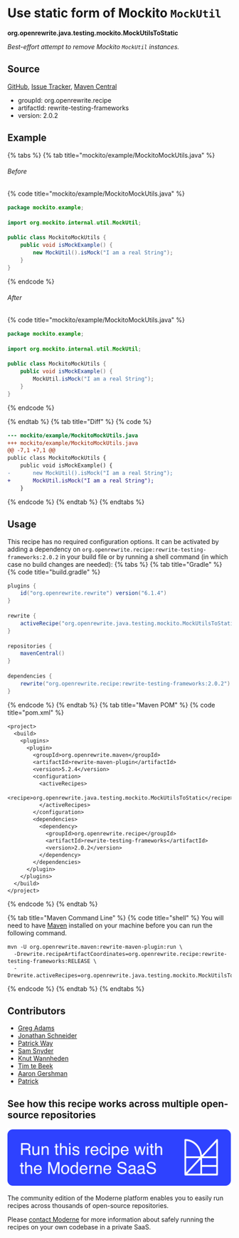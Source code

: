 # Use static form of Mockito `MockUtil`

**org.openrewrite.java.testing.mockito.MockUtilsToStatic**

_Best-effort attempt to remove Mockito `MockUtil` instances._

## Source

[GitHub](https://github.com/openrewrite/rewrite-testing-frameworks/blob/main/src/main/java/org/openrewrite/java/testing/mockito/MockUtilsToStatic.java), [Issue Tracker](https://github.com/openrewrite/rewrite-testing-frameworks/issues), [Maven Central](https://central.sonatype.com/artifact/org.openrewrite.recipe/rewrite-testing-frameworks/2.0.2/jar)

* groupId: org.openrewrite.recipe
* artifactId: rewrite-testing-frameworks
* version: 2.0.2

## Example


{% tabs %}
{% tab title="mockito/example/MockitoMockUtils.java" %}

###### Before
{% code title="mockito/example/MockitoMockUtils.java" %}
```java
package mockito.example;

import org.mockito.internal.util.MockUtil;

public class MockitoMockUtils {
    public void isMockExample() {
        new MockUtil().isMock("I am a real String");
    }
}
```
{% endcode %}

###### After
{% code title="mockito/example/MockitoMockUtils.java" %}
```java
package mockito.example;

import org.mockito.internal.util.MockUtil;

public class MockitoMockUtils {
    public void isMockExample() {
        MockUtil.isMock("I am a real String");
    }
}
```
{% endcode %}

{% endtab %}
{% tab title="Diff" %}
{% code %}
```diff
--- mockito/example/MockitoMockUtils.java
+++ mockito/example/MockitoMockUtils.java
@@ -7,1 +7,1 @@
public class MockitoMockUtils {
    public void isMockExample() {
-       new MockUtil().isMock("I am a real String");
+       MockUtil.isMock("I am a real String");
    }
```
{% endcode %}
{% endtab %}
{% endtabs %}


## Usage

This recipe has no required configuration options. It can be activated by adding a dependency on `org.openrewrite.recipe:rewrite-testing-frameworks:2.0.2` in your build file or by running a shell command (in which case no build changes are needed): 
{% tabs %}
{% tab title="Gradle" %}
{% code title="build.gradle" %}
```groovy
plugins {
    id("org.openrewrite.rewrite") version("6.1.4")
}

rewrite {
    activeRecipe("org.openrewrite.java.testing.mockito.MockUtilsToStatic")
}

repositories {
    mavenCentral()
}

dependencies {
    rewrite("org.openrewrite.recipe:rewrite-testing-frameworks:2.0.2")
}
```
{% endcode %}
{% endtab %}
{% tab title="Maven POM" %}
{% code title="pom.xml" %}
```markup
<project>
  <build>
    <plugins>
      <plugin>
        <groupId>org.openrewrite.maven</groupId>
        <artifactId>rewrite-maven-plugin</artifactId>
        <version>5.2.4</version>
        <configuration>
          <activeRecipes>
            <recipe>org.openrewrite.java.testing.mockito.MockUtilsToStatic</recipe>
          </activeRecipes>
        </configuration>
        <dependencies>
          <dependency>
            <groupId>org.openrewrite.recipe</groupId>
            <artifactId>rewrite-testing-frameworks</artifactId>
            <version>2.0.2</version>
          </dependency>
        </dependencies>
      </plugin>
    </plugins>
  </build>
</project>
```
{% endcode %}
{% endtab %}

{% tab title="Maven Command Line" %}
{% code title="shell" %}
You will need to have [Maven](https://maven.apache.org/download.cgi) installed on your machine before you can run the following command.

```shell
mvn -U org.openrewrite.maven:rewrite-maven-plugin:run \
  -Drewrite.recipeArtifactCoordinates=org.openrewrite.recipe:rewrite-testing-frameworks:RELEASE \
  -Drewrite.activeRecipes=org.openrewrite.java.testing.mockito.MockUtilsToStatic
```
{% endcode %}
{% endtab %}
{% endtabs %}

## Contributors
* [Greg Adams](gadams@gmail.com)
* [Jonathan Schneider](jkschneider@gmail.com)
* [Patrick Way](pway99@users.noreply.github.com)
* [Sam Snyder](sam@moderne.io)
* [Knut Wannheden](knut@moderne.io)
* [Tim te Beek](timtebeek@gmail.com)
* [Aaron Gershman](aegershman@gmail.com)
* [Patrick](patway99@gmail.com)


## See how this recipe works across multiple open-source repositories

[![Moderne Link Image](/.gitbook/assets/ModerneRecipeButton.png)](https://app.moderne.io/recipes/org.openrewrite.java.testing.mockito.MockUtilsToStatic)

The community edition of the Moderne platform enables you to easily run recipes across thousands of open-source repositories.

Please [contact Moderne](https://moderne.io/product) for more information about safely running the recipes on your own codebase in a private SaaS.
